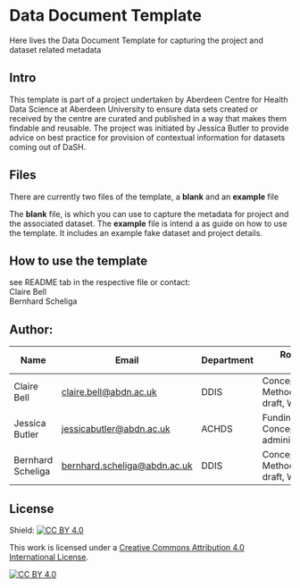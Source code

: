 # Data Document Template
Here lives the Data Document Template for capturing the project and dataset related metadata

## Intro
This template is part of a project undertaken by Aberdeen Centre for Health Data Science at Aberdeen University to ensure data sets created or received by the centre are curated and published in a way that makes them findable and reusable. The project was initiated by Jessica Butler to provide advice on best practice for provision of contextual information for datasets coming out of DaSH.


## Files 
There are currently two files of the template, a **blank** and an **example** file 

The **blank** file, is which you can use to capture the metadata for project and the associated dataset. 
The **example** file is intend a as guide on how to use the template. It includes an example fake dataset and project details.


## How to use the template

see README tab in the respective file or contact:  
  Claire Bell  
  Bernhard Scheliga 
          
## Author:  
Name | Email | Department |	Role (based on [CRediT taxonomy](https://casrai.org/credit/))
-----------|-------|--------|---------
Claire Bell|	claire.bell@abdn.ac.uk|	DDIS|	Conceptualization,Investigation, Methodology, Writing – original draft, Writing – review & editing
Jessica Butler|	jessicabutler@abdn.ac.uk|	ACHDS |	Funding acquisition, Conceptualization, Project administration
Bernhard Scheliga|	bernhard.scheliga@abdn.ac.uk|	DDIS|	Conceptualization,Investigation, Methodology, Writing – original draft, Writing – review & editing

## License
Shield: [![CC BY 4.0][cc-by-shield]][cc-by]

This work is licensed under a
[Creative Commons Attribution 4.0 International License][cc-by].

[![CC BY 4.0][cc-by-image]][cc-by]

[cc-by]: http://creativecommons.org/licenses/by/4.0/
[cc-by-image]: https://i.creativecommons.org/l/by/4.0/88x31.png
[cc-by-shield]: https://img.shields.io/badge/License-CC%20BY%204.0-lightgrey.svg

